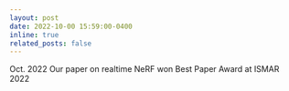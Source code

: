 ```yaml
---
layout: post
date: 2022-10-00 15:59:00-0400
inline: true
related_posts: false
---
```


Oct. 2022	Our paper on realtime NeRF won Best Paper Award at ISMAR 2022  
